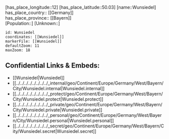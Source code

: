 ﻿---
location: [50.03,12] 
mapzoom: [7,12] 
mapmarker: city 
type: City
tags:
- geo/City


SpocWebEntityId: 35714
isDeleted: false
confidential: public

---
[has_place_longitude::12] 
[has_place_latitude::50.03] 
[name::Wunsiedel] 
has_place_country:: [[Germany]]  
has_place_province:: [[Bayern]]  
[Population::] 
[Unknown::] 


```leaflet
id: Wunsiedel
coordinates: [[Wunsiedel]] 
markerFile: [[Wunsiedel]] 
defaultZoom: 11 
maxZoom: 18
```


## Confidential Links & Embeds: 
- [[Wunsiedel|Wunsiedel]]  
- [[../../../../../../../../_internal/geo/Continent/Europe/Germany/West/Bayern/City/Wunsiedel.internal|Wunsiedel.internal]] 
- [[../../../../../../../../_protect/geo/Continent/Europe/Germany/West/Bayern/City/Wunsiedel.protect|Wunsiedel.protect]] 
- [[../../../../../../../../_private/geo/Continent/Europe/Germany/West/Bayern/City/Wunsiedel.private|Wunsiedel.private]] 
- [[../../../../../../../../_personal/geo/Continent/Europe/Germany/West/Bayern/City/Wunsiedel.personal|Wunsiedel.personal]] 
- [[../../../../../../../../_secret/geo/Continent/Europe/Germany/West/Bayern/City/Wunsiedel.secret|Wunsiedel.secret]] 

